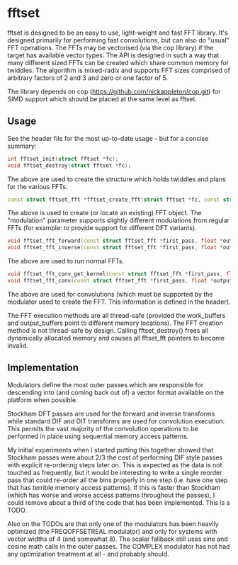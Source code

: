 # fftset

fftset is designed to be an easy to use, light-weight and fast FFT library. It's designed primarily for performing fast convolutions, but can also do "usual" FFT operations. The FFTs may be vectorised (via the cop library) if the target has available vector types. The API is designed in such a way that many different sized FFTs can be created which share common memory for twiddles. The algorithm is mixed-radix and supports FFT sizes comprised of arbitrary factors of 2 and 3 and zero or one factor of 5.

The library depends on cop (https://github.com/nickappleton/cop.git) for SIMD support which should be placed at the same level as fftset.

## Usage

See the header file for the most up-to-date usage - but for a concise summary:

```c++
int fftset_init(struct fftset *fc);
void fftset_destroy(struct fftset *fc);
```

The above are used to create the structure which holds twiddles and plans for the various FFTs.

```c++
const struct fftset_fft *fftset_create_fft(struct fftset *fc, const struct fftset_modulation *modulation, unsigned complex_bins);
```

The above is used to create (or locate an existing) FFT object. The "modulation" parameter supports slightly different modulations from regular FFTs (for example: to provide support for different DFT variants).

```c++
void fftset_fft_forward(const struct fftset_fft *first_pass, float *output_buf, const float *input_buf, float *work_buf);
void fftset_fft_inverse(const struct fftset_fft *first_pass, float *output_buf, const float *input_buf, float *work_buf);
```

The above are used to run normal FFTs.

```c++
void fftset_fft_conv_get_kernel(const struct fftset_fft *first_pass, float *output_buf, const float *input_buf);
void fftset_fft_conv(const struct fftset_fft *first_pass, float *output_buf, const float *input_buf, const float *kernel_buf, float *work_buf);
```

The above are used for convolutions (which must be supported by the modulator used to create the FFT. This information is defined in the header).

The FFT execution methods are all thread-safe (provided the work_buffers and output_buffers point to different memory locations). The FFT creation method is not thread-safe by design. Calling fftset_destroy() frees all dynamically allocated memory and causes all fftset_fft pointers to become invalid.

## Implementation

Modulators define the most outer passes which are responsible for descending into (and coming back out of) a vector format available on the platform when possible.

Stockham DFT passes are used for the forward and inverse transforms while standard DIF and DIT transforms are used for convolution execution. This permits the vast majority of the convolution operations to be performed in place using sequential memory access patterns.

My initial experiments when I started putting this together showed that Stockham passes were about 2/3 the cost of performing DIF style passes with explicit re-ordering steps later on. This is expected as the data is not touched as frequently, but it would be interesting to write a single reorder pass that could re-order all the bins properly in one step (i.e. have one step that has terrible memory access patterns). If this is faster than Stockham (which has worse and worse access patterns throughout the passes), I could remove about a third of the code that has been implemented. This is a TODO.

Also on the TODOs are that only one of the modulators has been heavily optimized (the FREQOFFSETREAL modulator) and only for systems with vector widths of 4 (and somewhat 8). The scalar fallback still uses sine and cosine math calls in the outer passes. The COMPLEX modulator has not had any optimization treatment at all - and probably should.

